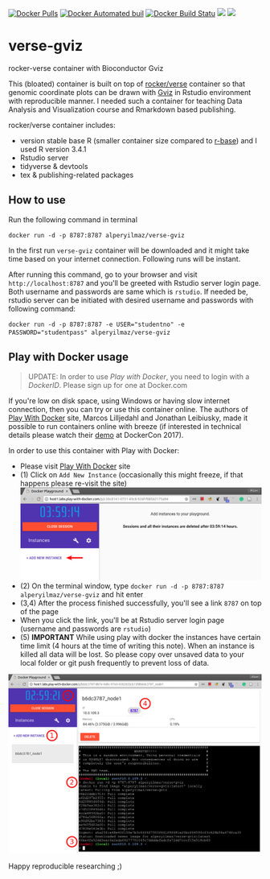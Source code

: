 [![Docker Pulls](https://img.shields.io/docker/pulls/alperyilmaz/verse-gviz.svg)](https://hub.docker.com/r/alperyilmaz/verse-gviz/) [![Docker Automated buil](https://img.shields.io/docker/automated/alperyilmaz/verse-gviz.svg?style=flat-square)](https://hub.docker.com/r/alperyilmaz/verse-gviz/) [![Docker Build Statu](https://img.shields.io/docker/build/alperyilmaz/verse-gviz.svg?style=flat-square)](https://hub.docker.com/r/alperyilmaz/verse-gviz/) [![](https://images.microbadger.com/badges/image/alperyilmaz/verse-gviz.svg)](https://microbadger.com/images/alperyilmaz/verse-gviz "Get your own image badge on microbadger.com") [![](https://images.microbadger.com/badges/license/alperyilmaz/verse-gviz.svg)](https://microbadger.com/images/alperyilmaz/verse-gviz "Get your own license badge on microbadger.com")

# verse-gviz
rocker-verse container with Bioconductor Gviz

This (bloated) container is built on top of [rocker/verse](https://hub.docker.com/r/rocker/verse/) container so that genomic coordinate plots can be drawn with [Gviz](http://bioconductor.org/packages/release/bioc/html/Gviz.html) in Rstudio environment with reproducible manner. I needed such a container for teaching Data Analysis and Visualization course and Rmarkdown based publishing.

rocker/verse container includes:

* version stable base R (smaller container size compared to [r-base](https://hub.docker.com/r/_/r-base/)) and I used R version 3.4.1 
* Rstudio server
* tidyverse & devtools
* tex & publishing-related packages

## How to use

Run the following command in terminal

```
docker run -d -p 8787:8787 alperyilmaz/verse-gviz
```

In the first run `verse-gviz` container will be downloaded and it might take time based on your internet connection. Following runs will be instant.

After running this command, go to your browser and visit `http://localhost:8787` and you'll be greeted with Rstudio server login page. Both username and passwords are same which is `rstudio`. If needed be, rstudio server can be initiated with desired username and passwords with following command:

```
docker run -d -p 8787:8787 -e USER="studentno" -e PASSWORD="studentpass" alperyilmaz/verse-gviz
```

## Play with Docker usage

> UPDATE: In order to use *Play with Docker*, you need to login with a *DockerID*. Please sign up for one at Docker.com

If you're low on disk space, using Windows or having slow internet connection, then you can try or use this container online. The authors of [Play With Docker](http://play-with-docker.com/) site, Marcos Lilljedahl and Jonathan Leibiusky, made it possible to run containers online with breeze (if interested in technical details please watch their [demo](https://www.youtube.com/watch?v=-h2VTE9WnZs#t=3m03s) at DockerCon 2017). 

In order to use this container with Play with Docker:

* Please visit  [Play With Docker](http://labs.play-with-docker.com/) site
* (1) Click on `Add New Instance` (occasionally this might freeze, if that happens please re-visit the site)
  ![new instance button](pwd1.png)
* (2) On the terminal window, type `docker run -d -p 8787:8787 alperyilmaz/verse-gviz` and hit enter
* (3,4) After the process finished successfully, you'll see a link `8787` on top of the page
* When you click the link, you'll be at Rstudio server login page (username and passwords are `rstudio`)
* (5) **IMPORTANT** While using play with docker the instances have certain time limit (4 hours at the time of writing this note). When an instance is killed all data will be lost. So please copy over unsaved data to your local folder or git push frequently to prevent loss of data.

![annotated-instructions](pwd2-annotated.png)

Happy reproducible researching ;)
